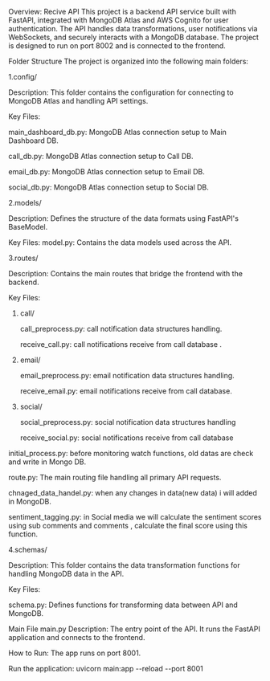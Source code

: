 Overview: Recive API
This project is a backend API service built with FastAPI, integrated with MongoDB Atlas and AWS Cognito for user authentication. The API handles data transformations, user notifications via WebSockets, and securely interacts with a MongoDB database. The project is designed to run on port 8002 and is connected to the frontend.

Folder Structure
The project is organized into the following main folders:

1.config/

Description: This folder contains the configuration for connecting to MongoDB Atlas and handling API settings.

Key Files:

   main_dashboard_db.py: MongoDB Atlas connection setup to Main Dashboard DB.
   
   call_db.py: MongoDB Atlas connection setup to Call DB.
   
   email_db.py: MongoDB Atlas connection setup to Email DB.
   
   social_db.py: MongoDB Atlas connection setup to Social DB.
   



2.models/

Description: Defines the structure of the data formats using FastAPI's BaseModel.

Key Files:  model.py: Contains the data models used across the API.

3.routes/

Description: Contains the main routes that bridge the frontend with the backend.

Key Files:

  1. call/
     
       call_preprocess.py: call notification data structures handling.
     
       receive_call.py: call notifications receive from call database .
     
  2. email/

       email_preprocess.py: email notification data structures handling.
     
       receive_email.py: email notifications receive from call database.
     
  3. social/
     
       social_preprocess.py: social notification data structures handling
     
       receive_social.py: social notifications receive from call database
     
     
  initial_process.py: before monitoring watch functions, old datas are check and write in Mongo DB.
  
  route.py: The main routing file handling all primary API requests.
  
  chnaged_data_handel.py: when any changes in data(new data) i will added in MongoDB.
  
  sentiment_tagging.py: in Social media we will calculate the sentiment scores using sub comments and comments , calculate the final score using this function.
  

4.schemas/

Description: This folder contains the data transformation functions for handling MongoDB data in the API.

Key Files:

  schema.py: Defines functions for transforming data between API and MongoDB.
  
  
Main File
main.py
Description: The entry point of the API. It runs the FastAPI application and connects to the frontend.

How to Run: The app runs on port 8001.

Run the application:
uvicorn main:app --reload --port 8001
